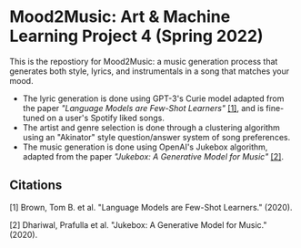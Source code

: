 # Mood2Music: Art & Machine Learning Project 4 (Spring 2022)

This is the repostiory for Mood2Music: a music generation process that generates both style, lyrics, and instrumentals in a song that matches your mood. 

- The lyric generation is done using GPT-3's Curie model adapted from the paper _"Language Models are Few-Shot Learners"_ [[1]](#Citation), and is fine-tuned 
on a user's Spotify liked songs. 
- The artist and genre selection is done through a clustering algorithm using an "Akinator" style question/answer system of song preferences.
- The music generation is done using OpenAI's Jukebox algorithm, adapted from the paper _"Jukebox: A Generative Model for Music"_ [[2]](#Citation).

## Citations

[1] Brown, Tom B. et al. "Language Models are Few-Shot Learners." (2020).

[2] Dhariwal, Prafulla et al. "Jukebox: A Generative Model for Music." (2020).
